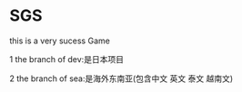 # SGS
this is a very sucess Game

1 the branch of dev:是日本项目

2 the branch of sea:是海外东南亚(包含中文 英文 泰文 越南文)
